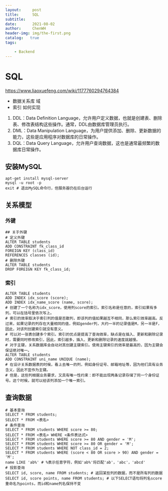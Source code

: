 ```yaml
---
layout:     post
title:      SQL
subtitle:    
date:       2021-08-02
author:     ChenWH
header-img: img/the-first.png
catalog:   true
tags:

    - Backend
---
```


# SQL

https://www.liaoxuefeng.com/wiki/1177760294764384

- 数据关系库  域
- 索引 如何实现

1. DDL：Data Definition Language，允许用户定义数据，也就是创建表、删除表、修改表结构这些操作。通常，DDL由数据库管理员执行。
2. DML：Data Manipulation Language，为用户提供添加、删除、更新数据的能力，这些是应用程序对数据库的日常操作。
3. DQL：Data Query Language，允许用户查询数据，这也是通常最频繁的数据库日常操作。

## 安装MySQL

```shell
apt-get install mysql-server
mysql -u root -p
exit # 退出MySQL命令行，但服务器仍在后台运行
```

## 关系模型

### 外键

```mysql
## 关于外键
# 定义外键
ALTER TABLE students
ADD CONSTRAINT fk_class_id
FOREIGN KEY (class_id)
REFERENCES classes (id);
# 删除外键
ALTER TABLE students
DROP FOREIGN KEY fk_class_id;
```

### 索引

```mysql
ALTER TABLE students
ADD INDEX idx_score (score);
ADD INDEX idx_name_score (name, score);
# 创建了一个名称为idx_score，使用列score的索引。索引名称是任意的，索引如果有多列，可以在括号里依次写上。
# 索引的效率取决于索引列的值是否散列，即该列的值如果越互不相同，那么索引效率越高。反过来，如果记录的列存在大量相同的值，例如gender列，大约一半的记录值是M，另一半是F，因此，对该列创建索引就没有意义。
# 可以对一张表创建多个索引。索引的优点是提高了查询效率，缺点是在插入、更新和删除记录时，需要同时修改索引，因此，索引越多，插入、更新和删除记录的速度就越慢。
# 对于主键，关系数据库会自动对其创建主键索引。使用主键索引的效率是最高的，因为主键会保证绝对唯一。
ALTER TABLE students
ADD CONSTRAINT uni_name UNIQUE (name);
# 在设计关系数据表的时候，看上去唯一的列，例如身份证号、邮箱地址等，因为他们具有业务含义，因此不宜作为主键。
# 但是，这些列根据业务要求，又具有唯一性约束：即不能出现两条记录存储了同一个身份证号。这个时候，就可以给该列添加一个唯一索引。
```

## 查询数据

```mysql
# 基本查询
SELECT * FROM students;
SELECT * FROM <表名>
# 条件查询
SELECT * FROM students WHERE score >= 80;
SELECT * FROM <表名> WHERE <条件表达式>
SELECT * FROM students WHERE score >= 80 AND gender = 'M';
SELECT * FROM students WHERE score >= 80 OR gender = 'M';
SELECT * FROM students WHERE NOT class_id = 2;
SELECT * FROM students WHERE (score < 80 OR score > 90) AND gender = 'M';
name LIKE 'ab%' # %表示任意字符，例如'ab%'将匹配'ab'，'abc'，'abcd'
# 投影查询
SELECT id, score, name FROM students; # 返回某些列的数据，而不是所有列的数据
SELECT id, score points, name FROM students; # 以下SELECT语句将列名score重命名为points，而id和name列名保持不变
```

